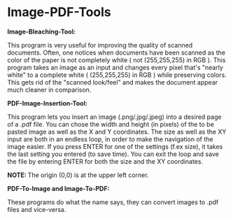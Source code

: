 # Image-PDF-Tools

<b> Image-Bleaching-Tool:</b>

  This program is very useful for improving the quality of scanned documents. Often, one notices when documents have been scanned as the color of the paper is not completely white ( not (255,255,255) in RGB ). This program takes an image as an input and changes every pixel that's "nearly white" to a complete white ( (255,255,255) in RGB ) while preserving colors. This gets rid of the "scanned look/feel" and makes the document appear much cleaner in comparison.
  
<b> PDF-Image-Insertion-Tool: </b>

  This program lets you insert an image (.png/.jpg/.jpeg) into a desired page of a .pdf file. You can chose the width and height (in pixels) of the to be pasted image as well as the X and Y coordinates.
 The size as well as the XY input are both in an endless loop, in order to make the navigation of the image easier. If you press ENTER for one of the settings (f.ex size), it takes the last setting you entered (to save time). You can exit the loop and save the file by entering ENTER for both the size and the XY coordinates.  
  
  <b> NOTE: </b> The origin (0,0) is at the upper left corner.
  
  <b> PDF-To-Image and Image-To-PDF: </b>
  
  These programs do what the name says, they can convert images to .pdf files and vice-versa.
  
  
